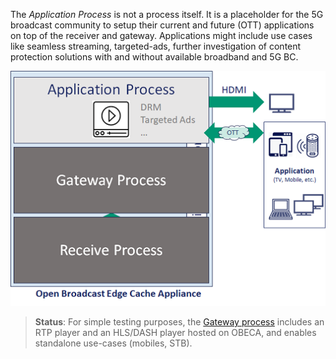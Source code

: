 The *Application Process* is not a process itself. It is a placeholder for the 5G broadcast community to setup their current and future (OTT) applications on top of the receiver and gateway. Applications might include use cases like seamless streaming, targeted-ads, further investigation of content protection solutions with and without available broadband and 5G BC. 

<img src="https://github.com/5G-MAG/Documentation-and-Architecture/blob/main/media/wiki/concept-ap.png">

> **Status**: For simple testing purposes, the [Gateway process](https://github.com/5G-MAG/obeca-gateway-process) includes an RTP player and an HLS/DASH player hosted on OBECA, and enables standalone use-cases (mobiles, STB).
